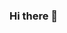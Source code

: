 ### Hi there 👋

<!--
**janrtvld/janrtvld** is a ✨ _special_ ✨ repository because its `README.md` (this file) appears on your GitHub profile.

Welcome to my Github profile. You can find more information about me on my [LinkedIn](https://www.linkedin.com/in/jan-rietveld/) profile. 

🏫 Study: HBO-ICT at Utrecht University of applied science
💻 Work: Junior Full Stack Developer at TelematiQs B.V.
📯 E-mail: rtvldjan@gmail.com
📋 Web: janrtvld.nl
📋 Linkedin: [View my profile](https://www.linkedin.com/in/jan-rietveld/)

## Main Experience
- HTML/CSS/JS
  - React
- Java
